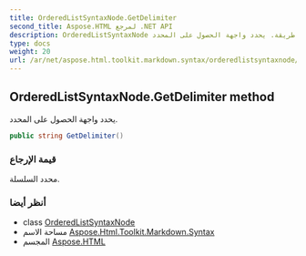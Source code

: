 ```yaml
---
title: OrderedListSyntaxNode.GetDelimiter
second_title: Aspose.HTML لمرجع .NET API
description: OrderedListSyntaxNode طريقة. يحدد واجهة الحصول على المحدد.
type: docs
weight: 20
url: /ar/net/aspose.html.toolkit.markdown.syntax/orderedlistsyntaxnode/getdelimiter/
---
```

## OrderedListSyntaxNode.GetDelimiter method

يحدد واجهة الحصول على المحدد.

```csharp
public string GetDelimiter()
```

### قيمة الإرجاع

محدد السلسلة.

### أنظر أيضا

* class [OrderedListSyntaxNode](../)
* مساحة الاسم [Aspose.Html.Toolkit.Markdown.Syntax](../../orderedlistsyntaxnode/)
* المجسم [Aspose.HTML](../../../)


